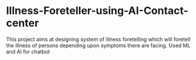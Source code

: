 # Illness-Foreteller-using-AI-Contact-center
This project aims at designing system of illness foretelling which will foretell the illness of persons depending upon symptoms there are facing. Used ML and AI for chatbot
